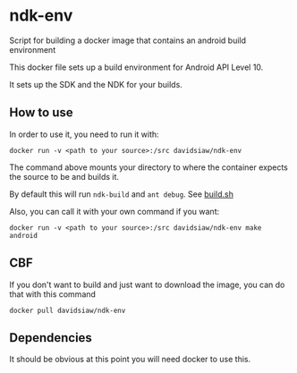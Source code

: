 ndk-env
=======

Script for building a docker image that contains an android build environment

This docker file sets up a build environment for Android API Level 10.

It sets up the SDK and the NDK for your builds.

## How to use

In order to use it, you need to run it with:

`docker run -v <path to your source>:/src davidsiaw/ndk-env`

The command above mounts your directory to where the container expects the source to be and builds it.

By default this will run `ndk-build` and `ant debug`. See [build.sh](https://github.com/davidsiaw/ndk-env/blob/master/build.sh)

Also, you can call it with your own command if you want:

`docker run -v <path to your source>:/src davidsiaw/ndk-env make android`

## CBF

If you don't want to build and just want to download the image, you can do that with this command

`docker pull davidsiaw/ndk-env`

## Dependencies

It should be obvious at this point you will need docker to use this.

